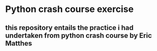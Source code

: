 # Python crash course exercise
## this repository entails the practice i had undertaken from python crash course by Eric Matthes
